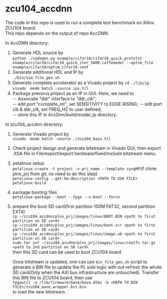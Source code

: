 # zcu104_accdnn

The code in this repo is used to run a complete test benchmark on Xilinx ZCU104 board.  
This repo depends on the output of repo AccDNN.

In AccDNN directory:

1. Generate HDL source by    
    `python ./codegen.py example/cifar10/cifar10_quick.prototxt example/cifar10/cifar10_quick_iter_5000.caffemodel --optim_file example/cifar10/optim_cifar10.conf`  
2. Generate additional HDL and IP by  
    `./bin/sim_file_gen.sh`   
3. Generate complete accelerator as a Vivado project by
    `cd ./lib/ip`  
    `vivado -mode batch -source ips.tcl`  
4. Package previous project as an IP in GUI. Here, we need to    
   -- Associate "ddr" interface to "ddr_clk";    
   -- edit port "complete_int", set SENSITIVITY to EDGE RISING;
   -- edit port clk & ddr_clk, set FREQ_HZ to user defined;     
   -- store this IP in AccDnn/build/model_ip directory.

In zcu104_accdnn directory:

1. Generate Vivado project by    
    `vivado -mode batch -source ./zcu104_base.tcl`   
2. Check project design and generate bitstream in Vivado GUI, then export .XSA file in File/export/export hardware/fixed/include bitstream menu.   
3. petalinux setup    
    `petalinux-create -t project -n prj_name --template zynqMP`(if clone plnx_prj from git, no need to do this step)    
    `petalinux-config --get-hw-description <PATH TO XSA FILE>`    
    `petalinux-build`    
4. package booting files    
    `petalinux-package --boot --fpga --u-boot --force`   
5. prepare the boot SD card(first partition 100M FAT32, second partition EXT4)   
    `cp ~/zcu104_accdnn/plnx_prj/images/linux/BOOT.BIN <path to first partition on SD card>`   
    `cp ~/zcu104_accdnn/plnx_prj/images/linux/boot.scr <path to first partition on SD card>`   
    `cp ~/zcu104_accdnn/plnx_prj/images/linux/image.ub <path to first partition on SD card>`   
    `sudo tar xvf ~/zcu104_accdnn/plnx_prj/images/linux/rootfs.tar.gz <path to 2nd partition on SD card>`  
   then this SD card can be used to boot ZCU104 board

   Once bitstream is updated, one can use `bin_file_gen.sh` script to generate a BIN file to update the PL side logic with out refresh the whole SD card(Only when the AXI bus infrastructure are untouched). Transfer this BIN file to ZCU104 board, then use      
   `fpgautil -o /lib/firmware/base/base.dtbo -b <PATH TO BIN FILE>/zcu104_base_wrapper.bit.bin`    
   to load the new bitstream.




